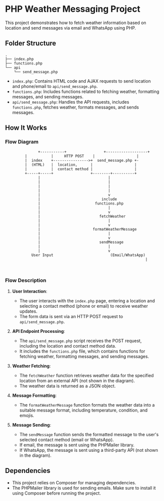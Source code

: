 
# PHP Weather Messaging Project

This project demonstrates how to fetch weather information based on location and send messages via email and WhatsApp using PHP.

## Folder Structure

```
.
├── index.php
├── functions.php
└── api
    └── send_message.php
```

- `index.php`: Contains HTML code and AJAX requests to send location and phone/email to `api/send_message.php`.
- `functions.php`: Includes functions related to fetching weather, formatting messages, and sending messages.
- `api/send_message.php`: Handles the API requests, includes `functions.php`, fetches weather, formats messages, and sends messages.

## How It Works

### Flow Diagram

```
               +-----------+                 +-------------------+
         |           |     HTTP POST    |                   |
         |  index    +---------------->+  send_message.php +-
         |  (HTML)   |  location,      |                   |    
         |           |  contact method |                   |           
         +-----+-----+                 +--------+----------+               
               |                               |                              
               |                               |                              
               |                               |                              
               |                               |                              
               |                               v                              
               |                            include                           
               |                         functions.php                        
               |                               |                              
               |                               v                              
               |                           fetchWeather                        
               |                               |                              
               |                               v                              
               |                        formatWeatherMessage                   
               |                               |                              
               |                               v                              
               |                           sendMessage                         
               |                               |                              
               |                               v                              
            User Input                          (Email/WhatsApp)                      
                                                                |

            

```

### Flow Description

1. **User Interaction**:
   - The user interacts with the `index.php` page, entering a location and selecting a contact method (phone or email) to receive weather updates.
   - The form data is sent via an HTTP POST request to `api/send_message.php`.

2. **API Endpoint Processing**:
   - The `api/send_message.php` script receives the POST request, including the location and contact method data.
   - It includes the `functions.php` file, which contains functions for fetching weather, formatting messages, and sending messages.

3. **Weather Fetching**:
   - The `fetchWeather` function retrieves weather data for the specified location from an external API (not shown in the diagram).
   - The weather data is returned as a JSON object.

4. **Message Formatting**:
   - The `formatWeatherMessage` function formats the weather data into a suitable message format, including temperature, condition, and emojis.

5. **Message Sending**:
   - The `sendMessage` function sends the formatted message to the user's selected contact method (email or WhatsApp).
   - If email, the message is sent using the PHPMailer library.
   - If WhatsApp, the message is sent using a third-party API (not shown in the diagram).

## Dependencies

- This project relies on Composer for managing dependencies.
- The PHPMailer library is used for sending emails. Make sure to install it using Composer before running the project.


